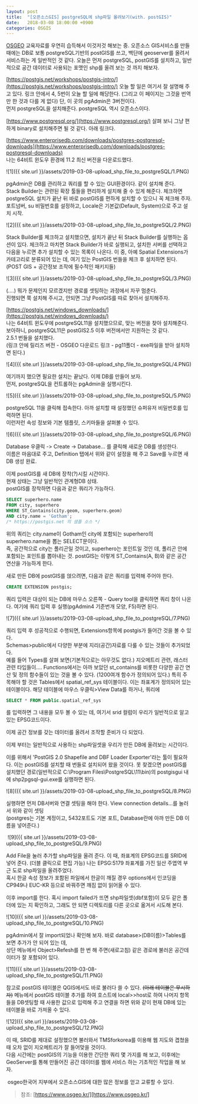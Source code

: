 ```yaml
---
layout: post
title:  "[오픈소스GIS] postgreSQL에 shp파일 올려보기(with. postGIS)"
date:   2018-03-08 18:00:00 +0900
categories: OSGIS
---
```


[OSGEO](https://www.osgeo.kr/) 교육자료를 우연히 습득해서 이것저것 해보는 중. 오픈소스 GIS서비스를 만들 때에는 DB로 보통 postgreSQL기반의 postGIS를 쓰고, 백단에 geoserver를 올려서 서비스하는 게 일반적인 것 같다. 오늘은 먼저 postgreSQL, postGIS를 설치하고, 일반적으로 공간 데이터로 사용되는 포맷인 shp를 올려 보는 것 까지 해보자.  

[https://postgis.net/workshops/postgis-intro/](https://postgis.net/workshops/postgis-intro/)
오늘 할 일은 여기서 잘 설명해 주고 있다. 링크 안에서 4, 5번이 오늘 할 일에 해당한다. (그리고 이 페이지는 그것을 번역만 한 것과 다를 게 없다) 단, 이 곳의 pgAdmin은 3버전이다.  
먼저 postgreSQL을 설치해준다. postgreSQL 역시 오픈소스이다.

[https://www.postgresql.org/](https://www.postgresql.org/)
살펴 보니 그냥 편하게 binary로 설치해주면 될 것 같다. 아래 링크다.

[https://www.enterprisedb.com/downloads/postgres-postgresql-downloads](https://www.enterprisedb.com/downloads/postgres-postgresql-downloads)  
나는 64비트 윈도우 환경에 11.2 최신 버전을 다운로드했다.  

![1]({{ site.url }}/assets/2019-03-08-upload_shp_file_to_postgreSQL/1.PNG)

pgAdmin은 DB를 관리하고 쿼리를 할 수 있는 GUI환경이다. 같이 설치해 준다.  
Stack Builder는 관련된 확장 툴들을 편리하게 설치해 줄 수 있게 해준다.
체크하면 postgreSQL 설치가 끝난 뒤 바로 postGIS를 편하게 설치할 수 있으니 꼭 체크해 주자.  
포트넘버, su 비밀번호를 설정하고, Locale은 기본값(Default, System)으로 주고 설치 시작.  

![2]({{ site.url }}/assets/2019-03-08-upload_shp_file_to_postgreSQL/2.PNG)

Stack Builder를 체크하고 설치했으면, 설치가 끝난 뒤 Stack Builder를 실행하는 옵션이 있다.
체크하고 마치면 Stack Builder가 바로 실행되고, 설치한 서버를 선택하고 다음을 누르면 추가 설치할 수 있는 목록이 나온다. 이 중, 아예 Spatial Extensions가 카테고리로 분류되어 있는 데, 여기 있는 PostGIS 번들을 체크 후 설치하면 된다. (POST GIS + 공간정보 조작에 필수적인 패키지들)

​![3]({{ site.url }}/assets/2019-03-08-upload_shp_file_to_postgreSQL/3.PNG)

(....) 뭐가 문제인지 모르겠지만 경로를 셋팅하는 과정에서 자꾸 멈춘다.  
진행되면 쭉 설치해 주시고, 안되면 그냥 PostGIS를 따로 찾아서 설치해주자.  

[https://postgis.net/windows_downloads/](https://postgis.net/windows_downloads/)  
나는 64비트 윈도우에 postgreSQL11을 설치했으므로, 맞는 버전을 찾아 설치해준다.  
보아하니, postgreSQL11은 postGIS2.5 이후 버전에서만 지원하는 것 같다.  
2.5.1 번들을 설치했다.  
(링크 안에 릴리즈 버전 - OSGEO 다운로드 링크 - pg11폴더 - exe파일을 받아 설치하면 된다.)

![4]({{ site.url }}/assets/2019-03-08-upload_shp_file_to_postgreSQL/4.PNG)

여기까지 했으면 필요한 설치는 끝났다. 이제 DB를 만들어 보자.  
먼저, postgreSQL을 컨트롤하는 pgAdmin을 실행시킨다.  

![5]({{ site.url }}/assets/2019-03-08-upload_shp_file_to_postgreSQL/5.PNG)

postgreSQL 11을 클릭해 접속한다. 아까 설치할 때 설정했던 슈퍼유저 비밀번호를 입력하면 된다.  
이런저런 속성 정보와 기본 템플릿, 스키마들을 살펴볼 수 있다.

![6]({{ site.url }}/assets/2019-03-08-upload_shp_file_to_postgreSQL/6.PNG)

Database 우클릭 -> Create -> Database... 를 클릭해 새로운 DB를 생성한다.  
이름은 마음대로 주고, Definition 탭에서 위와 같이 설정을 해 주고 Save를 누르면 새 DB 생성 완료.  

이제 postGIS를 새 DB에 장착(?)시킬 시간이다.  
현재 상태는 그냥 일반적인 관계형DB 상태.  
postGIS를 장착하면 다음과 같은 쿼리가 가능하다.

```SQL
SELECT superhero.name
FROM city, superhero
WHERE ST_Contains(city.geom, superhero.geom)
AND city.name = 'Gotham';
/* https://postgis.net 의 샘플 소스 */
```

위의 쿼리는 city.name이 Gotham인 city에 포함되는 superhero의 superhero.name을 뽑는 SELECT문이다.  
즉, 공간적으로 city는 폴리곤일 것이고, superhero는 포인트일 것인 데, 폴리곤 안에 포함되는 포인트를 뽑아내는 것. postGIS는 이렇게 ST_Contains(A, B)와 같은 공간 연산을 가능하게 한다.

새로 만든 DB에 postGIS를 얹으려면, 다음과 같은 쿼리를 입력해 주어야 한다.  

```SQL
CREATE EXTENSION postgis;
```

쿼리 입력은 대상이 되는 DB에 마우스 오른쪽 - Query tool을 클릭하면 쿼리 창이 나온다.
여기에 쿼리 입력 후 실행(pgAdmin4 기준번개 모양, F5)하면 된다.

​![7]({{ site.url }}/assets/2019-03-08-upload_shp_file_to_postgreSQL/7.PNG)


쿼리 입력 후 성공적으로 수행되면, Extensions항목에 postgis가 들어간 것을 볼 수 있다.  
Schemas>public에서 다양한 부분에 지리(공간)자료를 다룰 수 있는 것들이 추가되었다.  
예를 들어 Types를 살펴 보면(기본적으로는 아무것도 없다.) 지오메트리 관련, 래스터 관련 타입들이.... Functions에서는 아까 보았던 st_contains를 비롯한 다양한 공간 연산 및 정의 함수들이 있는 것을 볼 수 있다. (1200여개 함수가 정의되어 있다.) 특히 주목해야 할 것은 Tables에서 spatial_ref_sys 테이블이다. 이는 좌표계가 정의되어 있는 테이블이다.  해당 테이블에 마우스 우클릭>View Data를 하거나, 쿼리에
```SQL
SELECT * FROM public.spatial_ref_sys
```
를 입력하면 그 내용을 모두 볼 수 있는 데, 여기서 srid 컬럼이 우리가 일반적으로 알고 있는 EPSG코드이다.

이제 공간 정보를 갖는 데이터를 올려서 조작할 준비가 다 되었다.

이제 부터는 일반적으로 사용하는 shp파일셋을 우리가 만든 DB에 올려보는 시간이다.

이를 위해서 'PostGIS 2.0 Shapefile and DBF Loader Exporter'라는 툴이 필요하다. 이는  postGIS를 설치할 때 번들로 설치되어 왔을 것이다. 못 찾겠으면 postGIS를 설치했던 경로(일반적으로 C:\Program Files\PostgreSQL\11\bin)의 postgisgui 내에 shp2pgsql-gui.exe를 실행하면 된다.

![8]({{ site.url }}/assets/2019-03-08-upload_shp_file_to_postgreSQL/8.PNG)

실행하면 먼저 DB서버와 연결 셋팅을 해야 한다. View connection details...를 눌러서 위와 같이 셋팅  
(postgres는 기본 계정이고, 5432포트도 기본 포트, Database란에 아까 만든 DB 이름을 넣어준다.)

​
![9]({{ site.url }}/assets/2019-03-08-upload_shp_file_to_postgreSQL/9.PNG)

Add File을 눌러 추가할 shp파일을 올려 준다. 이 때, 좌표계의 EPSG코드를 SRID에 넣어 준다. (더블 클릭으로 편집 가능) 나는 EPSG:5179 좌표계를 가진 일산 주엽역 부근 도로 shp파일을 올려주었다.  
혹시 한글 속성 정보가 포함된 파일에서 한글이 깨질 경우 options에서 인코딩을 CP949나 EUC-KR 등으로 바꿔주면 깨짐 없이 읽어올 수 있다.  

이후 import를 한다. 혹시 import failed가 뜨면 shp파일셋(dbf포함)이 모두 같은 폴더에 있는 지 확인하고, 그래도 안 되면 디렉토리를 다른 곳으로 옮겨서 시도해 본다.  

![10]({{ site.url }}/assets/2019-03-08-upload_shp_file_to_postgreSQL/10.PNG)

pgAdmin에서 잘 import되었나 확인해 보자. 바로 database>(DB이름)>Tables를 보면 추가가 안 되어 있는 데,  
상단 메뉴에서 Object>Refesh를 한 번 해 주면(새로고침) 같은 경로에 불러온 공간데이터가 잘 포함되어 있다.

​![11]({{ site.url }}/assets/2019-03-08-upload_shp_file_to_postgreSQL/11.PNG)

참고로 postGIS 테이블은 QGIS에서도 바로 불러다 쓸 수 있다. ~~(아래 테이블은 무시하자)~~
메뉴에서 postGIS 테이블 추가를 하여 호스트에 local>>host로 하여 나머지 항목들을 DB셋팅할 때 사용한 값으로 입력해 주고 연결을 하면 위와 같이 현재 DB에 있는 테이블을 바로 가져올 수 있다.

![12]({{ site.url }}/assets/2019-03-08-upload_shp_file_to_postgreSQL/12.PNG)

이 때, SRID를 제대로 설정했으면 불러와서 TMSforkorea를 이용해 웹 지도와 겹쳤을 때 오차 없이 지오메트리가 잘 들어맞을 것이다.  
다음 시간에는 postGIS의 기능을 이용한 간단한 쿼리 몇 가지를 해 보고, 이후에는 GeoServer를 통해 만들어진 공간 데이터를 웹에 서비스 하는 기초적인 작업을 해 보자.

​
osgeo한국어 지부에서 오픈소스GIS에 대한 많은 정보를 얻고 교류할 수 있다.
> 참조: [https://www.osgeo.kr/][https://www.osgeo.kr/]
